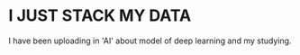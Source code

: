 # I JUST STACK MY DATA
I have been uploading in 'AI' about model of deep learning and my studying.  
